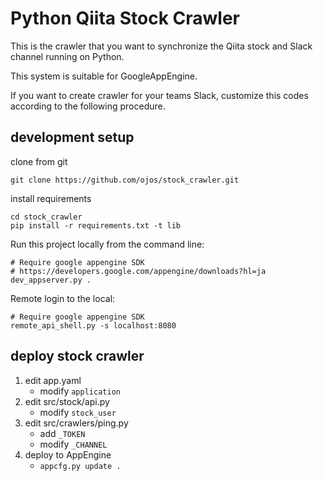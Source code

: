 # Python Qiita Stock Crawler
This is the crawler that you want to synchronize the Qiita stock and
Slack channel running on Python.

This system is suitable for GoogleAppEngine.

If you want to create crawler for your teams Slack,
customize this codes according to the following procedure.

## development setup 
clone from git

   ```
   git clone https://github.com/ojos/stock_crawler.git
   ```

install requirements

   ```
   cd stock_crawler
   pip install -r requirements.txt -t lib
   ```

Run this project locally from the command line:

   ```
   # Require google appengine SDK
   # https://developers.google.com/appengine/downloads?hl=ja
   dev_appserver.py .
   ```

Remote login to the local:

   ```
   # Require google appengine SDK
   remote_api_shell.py -s localhost:8080
   ```

## deploy stock crawler

1. edit app.yaml
    * modify ```application```
2. edit src/stock/api.py
    * modify ```stock_user```
3. edit src/crawlers/ping.py
    * add ```_TOKEN```
    * modify ```_CHANNEL```
4. deploy to AppEngine
    * ```appcfg.py update .```

